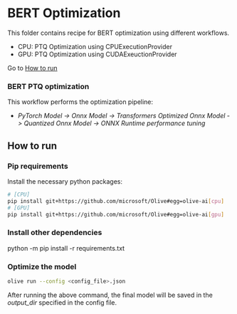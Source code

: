# BERT Optimization
This folder contains recipe for BERT optimization using different workflows.

- CPU: PTQ Optimization using CPUExecutionProvider
- GPU: PTQ Optimization using CUDAExeuctionProvider

Go to [How to run](#how-to-run)

### BERT PTQ optimization 

This workflow performs the optimization pipeline:
- *PyTorch Model -> Onnx Model -> Transformers Optimized Onnx Model -> Quantized Onnx Model -> ONNX Runtime performance tuning*

## How to run
### Pip requirements
Install the necessary python packages:
```sh
# [CPU]
pip install git+https://github.com/microsoft/Olive#egg=olive-ai[cpu]
# [GPU]
pip install git+https://github.com/microsoft/Olive#egg=olive-ai[gpu]
```

### Install other dependencies
python -m pip install -r requirements.txt

### Optimize the model
```sh
olive run --config <config_file>.json
```

After running the above command, the final model will be saved in the *output_dir* specified in the config file.
